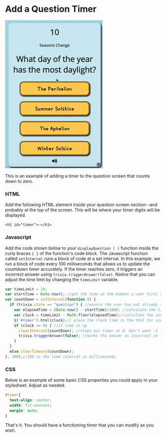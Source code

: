 # Add a Question Timer

![](../../.gitbook/assets/countdown%20%281%29.gif)

This is an example of adding a timer to the question screen that counts down to zero.

### HTML

Add the following HTML element inside your question screen section--and probably at the top of the screen. This will be where your timer digits will be displayed.

```markup
<h1 id="timer">-</h1>
```

### Javascript

Add the code shown below to your `displayQuestion ( )` function inside the curly braces `{ }` of the function's code block. The Javascript function called `setInterval` runs a block of code at a set interval. In this example, we run a block of code every 100 milliseconds that allows us to update the countdown timer accurately. If the timer reaches zero, it triggers an incorrect answer using `trivia.triggerAnswer(false)`. Notice that you can adjust the time limit by changing the `timeLimit` variable.

```javascript
var timeLimit = 10;
var startTime = Date.now(); //get the time at the moment a user first sees the question
var countDown = setInterval(function () {
  if (trivia.state == "question") { //ensure the user has not already answered
    var elapsedTime = (Date.now() - startTime)/1000; //calculate the time elapsed
    var clock = timeLimit - Math.floor(elapsedTime);//calculate the countdown w/o decimals
    $('#timer').html(clock);// place the clock time in the html for viewing
    if (clock == 0) { //if time is up
      clearInterval(countDown); //stops our timer at 0. Don't want -1 ...
      trivia.triggerAnswer(false); //marks the answer as incorrect in trivia library
    }
  }
  else clearTimeout(countDown);
}, 100);//100 is the time interval in milliseconds
```

### CSS

Below is an example of some basic CSS properties you could apply in your stylesheet. Adjust as needed.

```css
#timer{
  text-align: center;
  width: fit-content;
  margin: auto;
}
```

That's it. You should have a functioning timer that you can modify as you wish.

